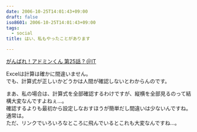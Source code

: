 ```yaml
---
date: 2006-10-25T14:01:43+09:00
draft: false
iso8601: 2006-10-25T14:01:43+09:00
tags:
  - social
title: はい、私もやったことがあります

---
```


<div class="entry-body">
  <p><a title="がんばれ！アドミンくん 第25話 ? ＠IT" href="http://www.atmarkit.co.jp/fwin2k/itpropower/admin-kun/025/adminkun025.html">がんばれ！アドミンくん 第25話 ? ＠IT</a></p>

  <p>Excelは計算は確かに間違いません。<br />
    でも、計算式が正しいかどうかは人間が確認しないとわからんのです。</p>

  <p>まあ、私の場合は、計算式を全部確認するわけですが、縦横を全部見るのって結構大変なんですよねぇ…。<br />
    確認するよりも最初から設定しなおすほうが簡単だし間違いは少ないんですね。通常は。<br />
    ただ、リンクでいろいろなところに飛んでいるとこれも大変なんですね…。</p>
</div>
